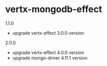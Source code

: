 # vertx-mongodb-effect
1.1.0
 - upgrade vertx-effect 3.0.0 version 

2.0.0
 - upgrade vertx-effect 4.0.0 version
 - upgrade mongo-driver 4.11.1 version
